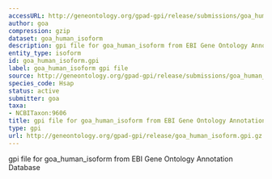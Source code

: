 ```yaml
---
accessURL: http://geneontology.org/gpad-gpi/release/submissions/goa_human_isoform.gpi.gz
author: goa
compression: gzip
dataset: goa_human_isoform
description: gpi file for goa_human_isoform from EBI Gene Ontology Annotation Database
entity_type: isoform
id: goa_human_isoform.gpi
label: goa_human_isoform gpi file
source: http://geneontology.org/gpad-gpi/release/submissions/goa_human_isoform.gpi.gz
species_code: Hsap
status: active
submitter: goa
taxa:
- NCBITaxon:9606
title: gpi file for goa_human_isoform from EBI Gene Ontology Annotation Database
type: gpi
url: http://geneontology.org/gpad-gpi/release/goa_human_isoform.gpi.gz
---
```


gpi file for goa_human_isoform from EBI Gene Ontology Annotation Database